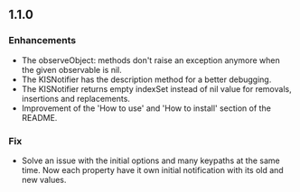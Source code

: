 ## 1.1.0
### Enhancements

* The observeObject: methods don't raise an exception anymore when the given observable is nil.
* The KISNotifier has the description method for a better debugging.
* The KISNotifier returns empty indexSet instead of nil value for removals, insertions and replacements.
* Improvement of the 'How to use' and 'How to install' section of the README.

### Fix

* Solve an issue with the initial options and many keypaths at the same time. Now each property have it own initial notification with its old and new values.
